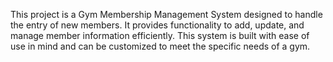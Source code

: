 This project is a Gym Membership Management System designed to handle the entry of new members. It provides functionality to add, update, and manage member information efficiently. This system is built with ease of use in mind and can be customized to meet the specific needs of a gym.
